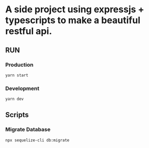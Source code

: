# A side project using expressjs + typescripts to make a beautiful restful api.

## RUN

### Production

```bash
yarn start
```

### Development

```bash
yarn dev
```

## Scripts

### Migrate Database

```bash
npx sequelize-cli db:migrate
```
